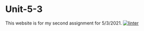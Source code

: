 # Unit-5-3
This website is for my second assignment for 5/3/2021.
[![linter](https://github.com/3verett/Unit-5-3/workflows/linter/badge.svg)](https://github.com/marketplace/actions/super-linter)
